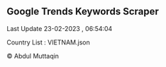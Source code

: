 

## Google Trends Keywords Scraper 
 
Last Update 23-02-2023 , 06:54:04

Country List :
VIETNAM.json



© Abdul Muttaqin 

